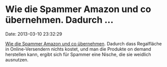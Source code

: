 Wie die Spammer Amazon und co übernehmen. Dadurch \...
======================================================

Date: 2013-03-10 23:32:29

[Wie die Spammer Amazon und co
übernehmen](http://www.nytimes.com/2013/03/10/opinion/sunday/morozov-the-surreal-side-of-endless-information.html).
Dadurch dass Regalfläche in Online-Versendern nichts kostet, und man die
Produkte on demand herstellen kann, ergibt sich für Spammer eine Nische,
die sie weidlich ausnutzen.
